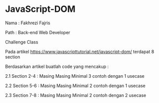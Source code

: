 # JavaScript-DOM
Nama : Fakhrezi Fajris

Path : Back-end Web Developer

Challenge Class

Pada artikel https://www.javascripttutorial.net/javascript-dom/ terdapat 8 section

Berdasarkan artikel buatlah code yang mencakup :

2.1 Section 2-4 : Masing Masing Minimal 3 contoh dengan 1 usecase

2.2 Section 5-6 : Masing Masing Minimal 2 contoh dengan 1 usecase

2.3 Section 7-8 : Masing Masing Minimal 2 contoh dengan 2 usecase
